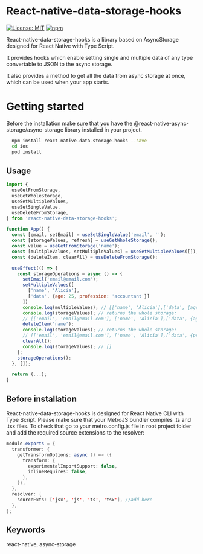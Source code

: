 # React-native-data-storage-hooks

[![License: MIT](https://img.shields.io/badge/License-MIT-yellow.svg)](https://opensource.org/licenses/MIT)
[![npm](https://img.shields.io/npm/v/react-native-data-storage-hooks.svg?style=flat-square)](https://www.npmjs.com/package/react-native-data-storage-hooks)

React-native-data-storage-hooks is a library based on AsyncStorage designed for React Native with Type Script.

It provides hooks which enable setting single and multiple data of any type convertable to JSON to the async storage.

It also provides a method to get all the data from async storage at once, which can be used when your app starts.

# Getting started

Before the installation make sure that you have the @react-native-async-storage/async-storage library installed in your project. 

```bash
  npm install react-native-data-storage-hooks --save
  cd ios
  pod install
```

## Usage

```javascript
import {
  useGetFromStorage,
  useGetWholeStorage,
  useSetMultipleValues,
  useSetSingleValue,
  useDeleteFromStorage,
} from 'react-native-data-storage-hooks';

function App() {
  const [email, setEmail] = useSetSingleValue('email', '');
  const [storageValues, refresh] = useGetWholeStorage();
  const value = useGetFromStorage('name');
  const [multipleValues, setMultipleValues] = useSetMultipleValues([]);
  const {deleteItem, clearAll} = useDeleteFromStorage();

  useEffect(() => {
    const storageOperations = async () => {
      setEmail('email@email.com');
      setMultipleValues([
        ['name', 'Alicia'],
        ['data', {age: 25, profession: 'accountant'}]
      ])
      console.log(multipleValues); // [['name', 'Alicia'],['data', {age: 25, profession: 'accountant'}]]
      console.log(storageValues); // returns the whole storage:
      // [['email', 'email@email.com'], ['name', 'Alicia'],['data', {age: 25, profession: 'accountant'}]]
      deleteItem('name');
      console.log(storageValues); // returns the whole storage:
      // [['email', 'email@email.com'], ['name', 'Alicia'],['data', {profession: 'accountant'}]]
      clearAll();
      console.log(storageValues); // []
    };
    storageOperations();
  }, []);

  return (...);
}
```

## Before installation

React-native-data-storage-hooks is designed for React Native CLI with Type Script.
Please make sure that your MetroJS bundler compiles .ts and .tsx files.
To check that go to your metro.config.js file in root project folder and add the required source extensions to the resolver:

```java script
module.exports = {
  transformer: {
    getTransformOptions: async () => ({
      transform: {
        experimentalImportSupport: false,
        inlineRequires: false,
      },
    }),
  },
  resolver: {
    sourceExts: ['jsx', 'js', 'ts', 'tsx'], //add here
  },
};
```

## Keywords

react-native,
async-storage
